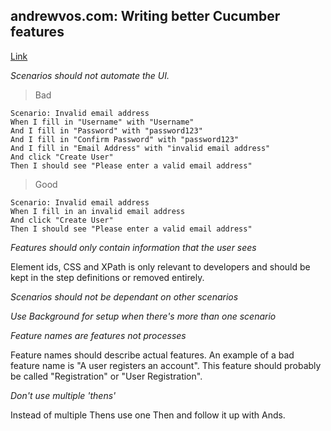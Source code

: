 ## andrewvos.com: Writing better Cucumber features
[Link](http://andrewvos.com/2011/06/15/writing-better-cucumber-features/)

*Scenarios should not automate the UI.*

> Bad

    Scenario: Invalid email address
    When I fill in "Username" with "Username"
    And I fill in "Password" with "password123"
    And I fill in "Confirm Password" with "password123"
    And I fill in "Email Address" with "invalid email address"
    And click "Create User"
    Then I should see "Please enter a valid email address"

> Good

    Scenario: Invalid email address
    When I fill in an invalid email address
    And click "Create User"
    Then I should see "Please enter a valid email address"

*Features should only contain information that the user sees*

Element ids, CSS and XPath is only relevant to developers and should be kept in the step definitions or removed entirely.

*Scenarios should not be dependant on other scenarios*

*Use Background for setup when there's more than one scenario*

*Feature names are features not processes*

Feature names should describe actual features. An example of a bad feature name is "A user registers an account". This feature should probably be called "Registration" or "User Registration".

*Don't use multiple 'thens'*

Instead of multiple Thens use one Then and follow it up with Ands.
